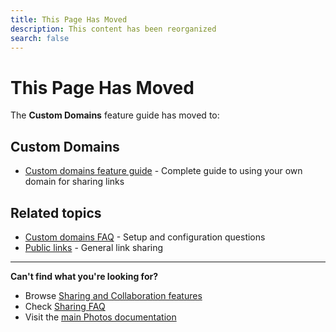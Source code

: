 ```yaml
---
title: This Page Has Moved
description: This content has been reorganized
search: false
---
```


# This Page Has Moved

The **Custom Domains** feature guide has moved to:

## Custom Domains

- [Custom domains feature guide](/photos/features/sharing-and-collaboration/custom-domains/) - Complete guide to using your own domain for sharing links

## Related topics

- [Custom domains FAQ](/photos/faq/sharing-and-collaboration#custom-domains) - Setup and configuration questions
- [Public links](/photos/features/sharing-and-collaboration/public-links) - General link sharing

---

**Can't find what you're looking for?**

- Browse [Sharing and Collaboration features](/photos/features/sharing-and-collaboration/share)
- Check [Sharing FAQ](/photos/faq/sharing-and-collaboration)
- Visit the [main Photos documentation](/photos/)
